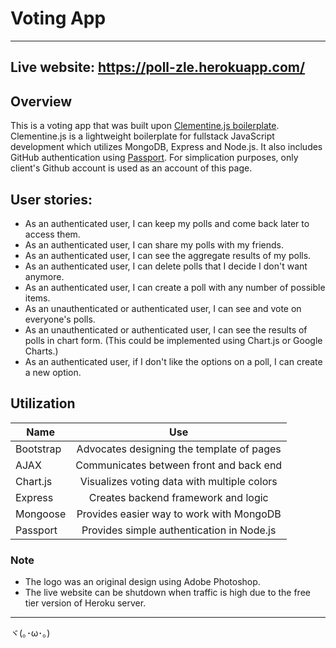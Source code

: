 # Voting App 

---------------------
Live website: https://poll-zle.herokuapp.com/
---------------------

## Overview
This is a voting app that was built upon [Clementine.js boilerplate](http://www.clementinejs.com/). Clementine.js is a lightweight boilerplate for fullstack JavaScript development which utilizes MongoDB, Express and Node.js. It also includes GitHub authentication using [Passport](http://passportjs.org/). For simplication purposes, only client's Github account is used as an account of this page.


## User stories:
* As an authenticated user, I can keep my polls and come back later to access them.
* As an authenticated user, I can share my polls with my friends.
* As an authenticated user, I can see the aggregate results of my polls.
* As an authenticated user, I can delete polls that I decide I don't want anymore.
* As an authenticated user, I can create a poll with any number of possible items.
* As an unauthenticated or authenticated user, I can see and vote on everyone's polls.
* As an unauthenticated or authenticated user, I can see the results of polls in chart form. (This could be implemented using Chart.js or Google Charts.)
* As an authenticated user, if I don't like the options on a poll, I can create a new option.

## Utilization
| Name          | Use           |  
| ------------- |:-------------:|
| Bootstrap     | Advocates designing the template of pages |
| AJAX          | Communicates between front and back end | 
| Chart.js      | Visualizes voting data with multiple colors      |  
| Express       | Creates backend framework and logic    |
| Mongoose      | Provides easier way to work with MongoDB |
| Passport      | Provides simple authentication in Node.js |

### Note
* The logo was an original design using Adobe Photoshop.
* The live website can be shutdown when traffic is high due to the free tier version of Heroku server.


-------------------
ヾ(｡･ω･｡)
